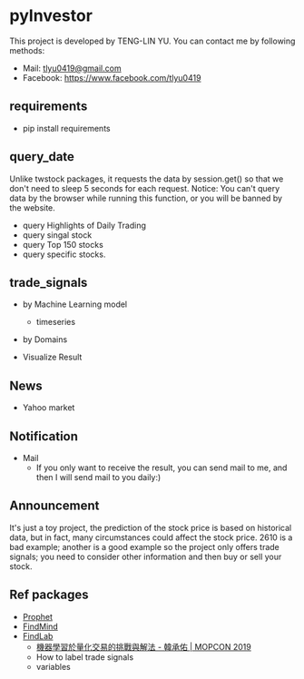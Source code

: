 # pyInvestor
This project is developed by TENG-LIN YU. You can contact me by following methods:
- Mail: tlyu0419@gmail.com
- Facebook: https://www.facebook.com/tlyu0419

## requirements
- pip install requirements

## query_date
Unlike twstock packages, it requests the data by session.get() so that we don't need to sleep 5 seconds for each request.
Notice: You can't query data by the browser while running this function, or you will be banned by the website.

- query Highlights of Daily Trading
- query singal stock
- query Top 150 stocks 
- query specific stocks.

## trade_signals
- by Machine Learning model
  - timeseries
- by Domains

- Visualize Result


## News
- Yahoo market

## Notification
- Mail
  - If you only want to receive the result, you can send mail to me, and then I will send mail to you daily:)

## Announcement
It's just a toy project, the prediction of the stock price is based on historical data, but in fact, many circumstances could affect the stock price. 
2610 is a bad example; another is a good example
so the project only offers trade signals; you need to consider other information and then buy or sell your stock.

## Ref packages
- [Prophet](https://github.com/facebook/prophet)
- [FindMind](https://github.com/FinMind/FinMind)
- [FindLab](https://www.finlab.tw/)
  - [機器學習於量化交易的挑戰與解法 - 韓承佑 | MOPCON 2019](https://www.youtube.com/watch?v=27M-YV56xME)
   - How to label trade signals
   - variables